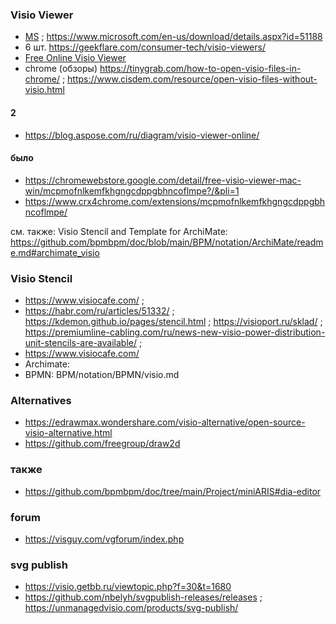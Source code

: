 ### Visio Viewer
- [MS](https://mloads.com/office/4320-microsoft-visio-viewer.html) ; https://www.microsoft.com/en-us/download/details.aspx?id=51188
- 6 шт. https://geekflare.com/consumer-tech/visio-viewers/
- [Free Online Visio Viewer](https://doconut.app/products/visio/)
- chrome (обзоры) https://tinygrab.com/how-to-open-visio-files-in-chrome/ ; https://www.cisdem.com/resource/open-visio-files-without-visio.html

#### 2
- https://blog.aspose.com/ru/diagram/visio-viewer-online/

#### было
- https://chromewebstore.google.com/detail/free-visio-viewer-mac-win/mcpmofnlkemfkhgngcdppgbhncoflmpe?/&pli=1
- https://www.crx4chrome.com/extensions/mcpmofnlkemfkhgngcdppgbhncoflmpe/
  
см. также: Visio Stencil and Template for ArchiMate: https://github.com/bpmbpm/doc/blob/main/BPM/notation/ArchiMate/readme.md#archimate_visio  

### Visio Stencil 
- https://www.visiocafe.com/ ;
- https://habr.com/ru/articles/51332/ ; https://kdemon.github.io/pages/stencil.html ; https://visioport.ru/sklad/ ; https://premiumline-cabling.com/ru/news-new-visio-power-distribution-unit-stencils-are-available/ ;
- https://www.visiocafe.com/
- Archimate: 
- BPMN: BPM/notation/BPMN/visio.md

### Alternatives
- https://edrawmax.wondershare.com/visio-alternative/open-source-visio-alternative.html
- https://github.com/freegroup/draw2d
  
### также
- https://github.com/bpmbpm/doc/tree/main/Project/miniARIS#dia-editor

### forum
- https://visguy.com/vgforum/index.php

### svg publish
- https://visio.getbb.ru/viewtopic.php?f=30&t=1680
- https://github.com/nbelyh/svgpublish-releases/releases ; https://unmanagedvisio.com/products/svg-publish/
